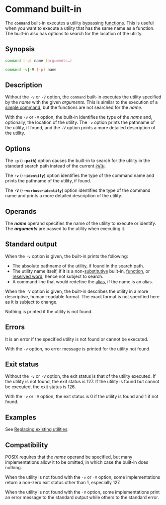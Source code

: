 # Command built-in

The **`command`** built-in executes a utility bypassing [functions].
This is useful when you want to execute a utility that has the same name as a function. The built-in also has options to search for the location of the utility.

## Synopsis

```sh
command [-p] name [arguments…]
```

```sh
command -v|-V [-p] name
```

## Description

Without the `-v` or `-V` option, the `command` built-in executes the utility specified by the *name* with the given *arguments*. This is similar to the execution of a [simple command](../language/commands/simple.md), but the functions are not searched for the *name*.

With the `-v` or `-V` option, the built-in identifies the type of the *name*
and, optionally, the location of the utility. The `-v` option prints the
pathname of the utility, if found, and the `-V` option prints a more
detailed description of the utility.

## Options

The **`-p`** (**`--path`**) option causes the built-in to search for the utility in the
standard search path instead of the current [`PATH`](../language/parameters/variables.md#reserved-variable-names).

The **`-v`** (**`--identify`**) option identifies the type of the command name and prints the
pathname of the utility, if found.

The **`-V`** (**`--verbose-identify`**) option identifies the type of the command name and prints a
more detailed description of the utility.

## Operands

The ***name*** operand specifies the name of the utility to execute or
identify. The ***arguments*** are passed to the utility when executing it.

## Standard output

When the `-v` option is given, the built-in prints the following:

- The absolute pathname of the utility, if found in the search path.
- The utility name itself, if it is a non-[substitutive](index.html#substitutive-built-ins) built-in, [function],
  or [reserved word](../language/words/keywords.md), hence not subject to search.
- A command line that would redefine the [alias](../language/aliases.md), if the name is an alias.

When the `-V` option is given, the built-in describes the utility in a more
descriptive, human-readable format. The exact format is not specified here
as it is subject to change.

Nothing is printed if the utility is not found.

## Errors

It is an error if the specified utility is not found or cannot be executed.

With the `-v` option, no error message is printed for the utility not found.

## Exit status

Without the `-v` or `-V` option, the exit status is that of the utility
executed. If the utility is not found, the exit status is 127. If the
utility is found but cannot be executed, the exit status is 126.

With the `-v` or `-V` option, the exit status is 0 if the utility is found
and 1 if not found.

## Examples

See [Replacing existing utilities](../language/functions.md#replacing-existing-utilities).

## Compatibility

POSIX requires that the *name* operand be specified, but many
implementations allow it to be omitted, in which case the built-in does
nothing.

When the utility is not found with the `-v` or `-V` option, some
implementations return a non-zero exit status other than 1, especially 127.

When the utility is not found with the `-V` option, some implementations
print an error message to the standard output while others to the standard
error.

[function]: ../language/functions.md
[functions]: ../language/functions.md
